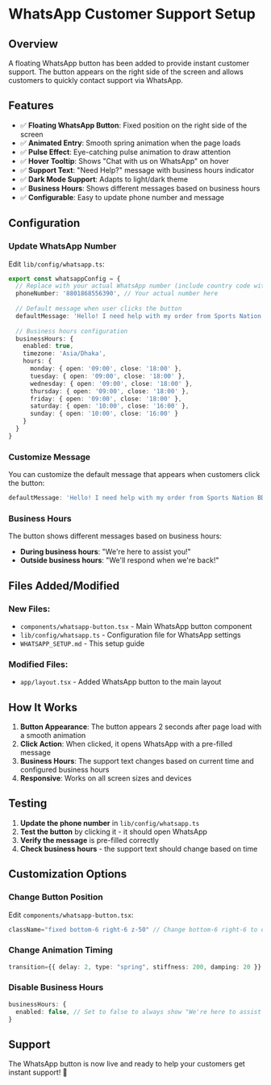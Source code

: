 # WhatsApp Customer Support Setup

## Overview
A floating WhatsApp button has been added to provide instant customer support. The button appears on the right side of the screen and allows customers to quickly contact support via WhatsApp.

## Features
- ✅ **Floating WhatsApp Button**: Fixed position on the right side of the screen
- ✅ **Animated Entry**: Smooth spring animation when the page loads
- ✅ **Pulse Effect**: Eye-catching pulse animation to draw attention
- ✅ **Hover Tooltip**: Shows "Chat with us on WhatsApp" on hover
- ✅ **Support Text**: "Need Help?" message with business hours indicator
- ✅ **Dark Mode Support**: Adapts to light/dark theme
- ✅ **Business Hours**: Shows different messages based on business hours
- ✅ **Configurable**: Easy to update phone number and message

## Configuration

### Update WhatsApp Number
Edit `lib/config/whatsapp.ts`:

```typescript
export const whatsappConfig = {
  // Replace with your actual WhatsApp number (include country code without +)
  phoneNumber: '8801868556390', // Your actual number here
  
  // Default message when user clicks the button
  defaultMessage: 'Hello! I need help with my order from Sports Nation BD.',
  
  // Business hours configuration
  businessHours: {
    enabled: true,
    timezone: 'Asia/Dhaka',
    hours: {
      monday: { open: '09:00', close: '18:00' },
      tuesday: { open: '09:00', close: '18:00' },
      wednesday: { open: '09:00', close: '18:00' },
      thursday: { open: '09:00', close: '18:00' },
      friday: { open: '09:00', close: '18:00' },
      saturday: { open: '10:00', close: '16:00' },
      sunday: { open: '10:00', close: '16:00' }
    }
  }
}
```

### Customize Message
You can customize the default message that appears when customers click the button:

```typescript
defaultMessage: 'Hello! I need help with my order from Sports Nation BD.',
```

### Business Hours
The button shows different messages based on business hours:
- **During business hours**: "We're here to assist you!"
- **Outside business hours**: "We'll respond when we're back!"

## Files Added/Modified

### New Files:
- `components/whatsapp-button.tsx` - Main WhatsApp button component
- `lib/config/whatsapp.ts` - Configuration file for WhatsApp settings
- `WHATSAPP_SETUP.md` - This setup guide

### Modified Files:
- `app/layout.tsx` - Added WhatsApp button to the main layout

## How It Works

1. **Button Appearance**: The button appears 2 seconds after page load with a smooth animation
2. **Click Action**: When clicked, it opens WhatsApp with a pre-filled message
3. **Business Hours**: The support text changes based on current time and configured business hours
4. **Responsive**: Works on all screen sizes and devices

## Testing

1. **Update the phone number** in `lib/config/whatsapp.ts`
2. **Test the button** by clicking it - it should open WhatsApp
3. **Verify the message** is pre-filled correctly
4. **Check business hours** - the support text should change based on time

## Customization Options

### Change Button Position
Edit `components/whatsapp-button.tsx`:
```typescript
className="fixed bottom-6 right-6 z-50" // Change bottom-6 right-6 to desired position
```

### Change Animation Timing
```typescript
transition={{ delay: 2, type: "spring", stiffness: 200, damping: 20 }} // Adjust delay and animation
```

### Disable Business Hours
```typescript
businessHours: {
  enabled: false, // Set to false to always show "We're here to assist you!"
}
```

## Support

The WhatsApp button is now live and ready to help your customers get instant support! 🚀
